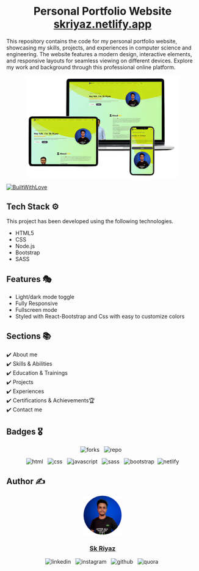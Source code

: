 
<h1 align="center"> Personal Portfolio Website <br>
<a href="https://skriyaz.netlify.app/" target="_blank">skriyaz.netlify.app</a></h1>

This repository contains the code for my personal portfolio website, showcasing my skills, projects, and experiences in computer science and engineering. The website features a modern design, interactive elements, and responsive layouts for seamless viewing on different devices. Explore my work and background through this professional online platform.
<div align="center">
  <img src="./images/mokup.png" alt="drawing" width="400">
</div>

[![BuiltWithLove](http://ForTheBadge.com/images/badges/built-with-love.svg)](https://skriyaz.netlify.app/)


## Tech Stack ⚙

This project has been developed using the following technologies.
- HTML5
- CSS
- Node.js
- Bootstrap
- SASS

## Features 🎭

- Light/dark mode toggle 
- Fully Responsive
- Fullscreen mode
- Styled with React-Bootstrap and Css with easy to customize colors

## Sections 📚

✔️ About me\
✔️ Skills & Abilities \
✔️ Education & Trainings\
✔️ Projects\
✔️ Experiences\
✔️ Certifications & Achievements🏆\
✔️ Contact me

## Badges 🎖

<center>

![forks](https://img.shields.io/github/forks/{riyaz-02}/{My-Portfolio}.svg) &nbsp;
![repo](https://img.shields.io/github/stars/{riyaz-02}/{My-Portfolio}.svg) &nbsp;

![html](https://img.shields.io/badge/HTML-239120?style=for-the-badge&logo=html5&logoColor=white) &nbsp;
![css](https://img.shields.io/badge/CSS-239120?&style=for-the-badge&logo=css3&logoColor=white) &nbsp;
![javascript](https://img.shields.io/badge/JavaScript-F7DF1E?style=for-the-badge&logo=javascript&logoColor=black) &nbsp;
![sass](https://img.shields.io/badge/Sass-CC6699?style=for-the-badge&logo=sass&logoColor=white) &nbsp;
![bootstrap](https://img.shields.io/badge/Bootstrap-563D7C?style=for-the-badge&logo=bootstrap&logoColor=white)&nbsp;
![netlify](https://img.shields.io/badge/Netlify-00C7B7?style=for-the-badge&logo=netlify&logoColor=white)
</center>


## Author ✍

<p align="center"><a href="https://github.com/riyaz-02"><img src="./images/about-image.png" width="100px;" alt="Sk Riyaz"/><br /><sub><h3 align="center">Sk Riyaz</h3></sub></a> 

<center>

![linkedin](https://img.shields.io/badge/LinkedIn-0077B5?style=for-the-badge&logo=linkedin&logoColor=white) &nbsp;
![instagram](https://img.shields.io/badge/Instagram-E4405F?style=for-the-badge&logo=instagram&logoColor=white) &nbsp;
![github](https://img.shields.io/badge/GitHub-100000?style=for-the-badge&logo=github&logoColor=white) &nbsp;
![quora](https://img.shields.io/badge/Quora-%23B92B27.svg?&style=for-the-badge&logo=Quora&logoColor=white)&nbsp;

</center>